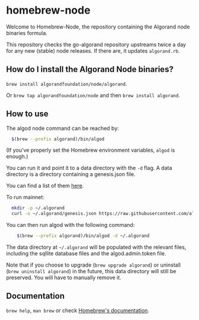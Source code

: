 # homebrew-node

Welcome to Homebrew-Node, the repository containing the Algorand node binaries formula.

This repository checks the go-algorand repository upstreams twice a day for any new (stable) node releases. If there are, it updates `algorand.rb`.

## How do I install the Algorand Node binaries?

`brew install algorandfoundation/node/algorand`.

Or `brew tap algorandfoundation/node` and then `brew install algorand`.

## How to use

The algod node command can be reached by:

```bash
  $(brew --prefix algorand)/bin/algod
```

(If you've properly set the Homebrew environment variables, `algod` is enough.)

You can run it and point it to a data directory with the `-d` flag. A data directory is a directory containing a genesis.json file.

You can find a list of them [here](https://github.com/algorand/go-algorand/tree/db7f1627e4919b05aef5392504e48b93a90a0146/installer/genesis).

To run mainnet:

```bash
  mkdir -p ~/.algorand
  curl -o ~/.algorand/genesis.json https://raw.githubusercontent.com/algorand/go-algorand/ce9b2b0870043ef9d89be9ccf5cda0c42e3af70c/installer/genesis/mainnet/genesis.json
```

You can then run algod with the following command:

```bash
    $(brew --prefix algorand)/bin/algod -d ~/.algorand
```

The data directory at `~/.algorand` will be populated with the relevant files, including the sqllite database files and the algod.admin.token file.

Note that if you choose to upgrade (`brew upgrade algorand`) or uninstall (`brew uninstall algorand`) in the future, this data directory will still be preserved. You will have to manually remove it.

## Documentation

`brew help`, `man brew` or check [Homebrew's documentation](https://docs.brew.sh).

